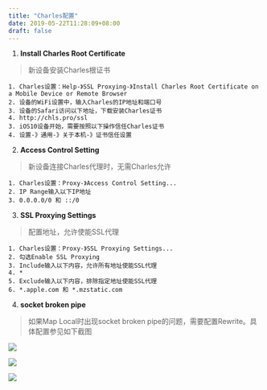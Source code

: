 ```yaml
---
title: "Charles配置"
date: 2019-05-22T11:28:09+08:00
draft: false
---
```


1. **Install Charles Root Certificate**

> 新设备安装Charles根证书

```
1. Charles设置：Help-》SSL Proxying-》Install Charles Root Certificate on a Mobile Device or Remote Browser
2. 设备的WiFi设置中，输入Charles的IP地址和端口号
3. 设备的Safari访问以下地址，下载安装Charles证书
4. http://chls.pro/ssl
3. iOS10设备开始，需要按照以下操作信任Charles证书
4. 设置-》通用-》关于本机-》证书信任设置
```

2. **Access Control Setting**

> 新设备连接Charles代理时，无需Charles允许

```
1. Charles设置：Proxy-》Access Control Setting...
2. IP Range输入以下IP地址
3. 0.0.0.0/0 和 ::/0
```

3. **SSL Proxying Settings**

> 配置地址，允许使能SSL代理

```
1. Charles设置：Proxy-》SSL Proxying Settings...
2. 勾选Enable SSL Proxying
3. Include输入以下内容，允许所有地址使能SSL代理
4. *
5. Exclude输入以下内容，排除指定地址使能SSL代理
6. *.apple.com 和 *.mzstatic.com
```

4. **socket broken pipe**

> 如果Map Local时出现socket broken pipe的问题，需要配置Rewrite。具体配置参见如下截图

![](https://github.com/shanbozhu/shanbozhu.github.io.resource/blob/master/image/2021_7_8/2021_7_8_0.png?raw=true)

![](https://github.com/shanbozhu/shanbozhu.github.io.resource/blob/master/image/2021_7_8/2021_7_8_1.png?raw=true)

![](https://github.com/shanbozhu/shanbozhu.github.io.resource/blob/master/image/2021_7_8/2021_7_8_2.png?raw=true)
